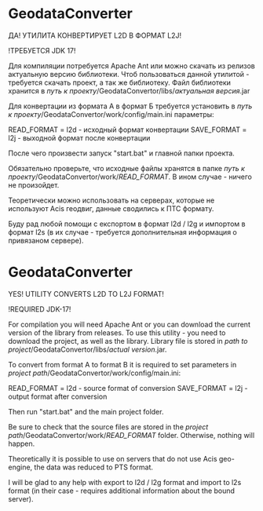 # GeodataConverter

ДА! УТИЛИТА КОНВЕРТИРУЕТ L2D В ФОРМАТ L2J!

!ТРЕБУЕТСЯ JDK 17!

Для компиляции потребуется Apache Ant или можно скачать из релизов актуальную версию библиотеки.
Чтоб пользоваться данной утилитой - требуется скачать проект, а так же библиотеку.
Файл библиотеки хранится в *путь к проекту*/GeodataConvertor/libs/*актуальная версия*.jar

Для конвертации из формата А в формат Б требуется установить в *путь к проекту*/GeodataConvertor/work/config/main.ini параметры:

READ_FORMAT = l2d - исходный формат конвертации
SAVE_FORMAT = l2j - выходной формат после конвертации

После чего произвести запуск "start.bat" и главной папки проекта.

Обязательно проверьте, что исходные файлы хранятся в папке *путь к проекту*/GeodataConvertor/work/*READ_FORMAT*. В ином случае - ничего не произойдет.

Теоретически можно использовать на серверах, которые не используют Acis геодвиг, данные сводились к ПТС формату.

Буду рад любой помощи с експортом в формат l2d / l2g и импортом в формат l2s (в их случае - требуется дополнительная информация о привязаном сервере).

# GeodataConverter

YES! UTILITY CONVERTS L2D TO L2J FORMAT!

!REQUIRED JDK-17!

For compilation you will need Apache Ant or you can download the current version of the library from releases.
To use this utility - you need to download the project, as well as the library.
Library file is stored in *path to project*/GeodataConvertor/libs/*actual version*.jar.

To convert from format A to format B it is required to set parameters in *project path*/GeodataConvertor/work/config/main.ini:

READ_FORMAT = l2d - source format of conversion
SAVE_FORMAT = l2j - output format after conversion

Then run "start.bat" and the main project folder.

Be sure to check that the source files are stored in the *project path*/GeodataConvertor/work/*READ_FORMAT* folder. Otherwise, nothing will happen.

Theoretically it is possible to use on servers that do not use Acis geo-engine, the data was reduced to PTS format.

I will be glad to any help with export to l2d / l2g format and import to l2s format (in their case - requires additional information about the bound server).
